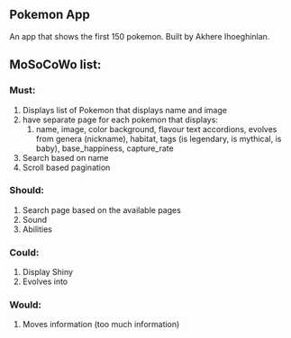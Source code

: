 ## Pokemon App

An app that shows the first 150 pokemon. Built by Akhere Ihoeghinlan.

## MoSoCoWo list:

### Must:

1. Displays list of Pokemon that displays name and image
2. have separate page for each pokemon that displays:
   1. name, image, color background, flavour text accordions, evolves from genera (nickname), habitat, tags (is legendary, is mythical, is baby), base_happiness, capture_rate
3. Search based on name
4. Scroll based pagination

### Should:

1. Search page based on the available pages
2. Sound
3. Abilities

### Could:

1. Display Shiny
2. Evolves into

### Would:

1. Moves information (too much information)
